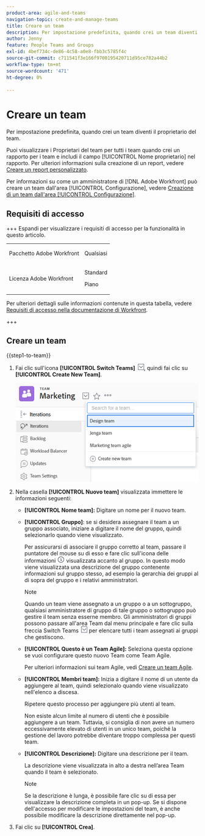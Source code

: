 ```yaml
---
product-area: agile-and-teams
navigation-topic: create-and-manage-teams
title: Creare un team
description: Per impostazione predefinita, quando crei un team diventi il proprietario del team.
author: Jenny
feature: People Teams and Groups
exl-id: 4bef734c-de86-4c58-a0e8-fbb3c5785f4c
source-git-commit: c711541f3e166f9700195420711d95ce782a44b2
workflow-type: tm+mt
source-wordcount: '471'
ht-degree: 0%

---
```


# Creare un team

Per impostazione predefinita, quando crei un team diventi il proprietario del team.

Puoi visualizzare i Proprietari del team per tutti i team quando crei un rapporto per i team e includi il campo [!UICONTROL Nome proprietario] nel rapporto. Per ulteriori informazioni sulla creazione di un report, vedere [Creare un report personalizzato](../../reports-and-dashboards/reports/creating-and-managing-reports/create-custom-report.md).

Per informazioni su come un amministratore di [!DNL Adobe Workfront] può creare un team dall&#39;area [!UICONTROL Configurazione], vedere [Creazione di un team dall&#39;area [!UICONTROL Configurazione]](../../administration-and-setup/add-users/create-and-manage-teams/create-a-team-from-setup.md).

## Requisiti di accesso

+++ Espandi per visualizzare i requisiti di accesso per la funzionalità in questo articolo.

<table style="table-layout:auto"> 
 <col> 
 <col> 
 <tbody> 
  <tr data-mc-conditions=""> 
   <td role="rowheader"> <p>Pacchetto Adobe Workfront</p> </td> 
   <td>Qualsiasi</td> 
  </tr> 
  <tr> 
   <td role="rowheader">Licenza Adobe Workfront</td> 
   <td>
   <p>Standard</p>
   <p>Piano</p></td>
  </tr> 
 </tbody> 
</table>

Per ulteriori dettagli sulle informazioni contenute in questa tabella, vedere [Requisiti di accesso nella documentazione di Workfront](/help/quicksilver/administration-and-setup/add-users/access-levels-and-object-permissions/access-level-requirements-in-documentation.md).

+++

## Creare un team

{{step1-to-team}}

1. Fai clic sull&#39;icona **[!UICONTROL Switch Teams]** ![Switch team icon](assets/switch-team-icon.png), quindi fai clic su **[!UICONTROL Create New Team]**.

   ![Seleziona Crea nuovo team.](assets/create-new-team.png)

1. Nella casella **[!UICONTROL Nuovo team]** visualizzata immettere le informazioni seguenti:

   * **[!UICONTROL Nome team]:** Digitare un nome per il nuovo team.
   * **[!UICONTROL Gruppo]**: se si desidera assegnare il team a un gruppo associato, iniziare a digitare il nome del gruppo, quindi selezionarlo quando viene visualizzato.

     Per assicurarsi di associare il gruppo corretto al team, passare il puntatore del mouse su di esso e fare clic sull&#39;icona delle informazioni ![](assets/info-icon.png) visualizzata accanto al gruppo. In questo modo viene visualizzata una descrizione del gruppo contenente informazioni sul gruppo stesso, ad esempio la gerarchia dei gruppi al di sopra del gruppo e i relativi amministratori.

     >[!NOTE]
     >
     >Quando un team viene assegnato a un gruppo o a un sottogruppo, qualsiasi amministratore di gruppo di tale gruppo o sottogruppo può gestire il team senza esserne membro. Gli amministratori di gruppi possono passare all&#39;area Team dal menu principale e fare clic sulla freccia Switch Teams ![Switch team icon](assets/switch-team-icon.png) per elencare tutti i team assegnati ai gruppi che gestiscono.

   * **[!UICONTROL Questo è un Team Agile]:** Seleziona questa opzione se vuoi configurare questo nuovo Team come Team Agile.

     Per ulteriori informazioni sui team Agile, vedi [Creare un team Agile](../../agile/get-started-with-agile-in-workfront/create-an-agile-team.md).

   * **[!UICONTROL Membri team]:** Inizia a digitare il nome di un utente da aggiungere al team, quindi selezionalo quando viene visualizzato nell&#39;elenco a discesa.

     Ripetere questo processo per aggiungere più utenti al team.

     Non esiste alcun limite al numero di utenti che è possibile aggiungere a un team. Tuttavia, si consiglia di non avere un numero eccessivamente elevato di utenti in un unico team, poiché la gestione del lavoro potrebbe diventare troppo complessa per questi team.

   * **[!UICONTROL Descrizione]:** Digitare una descrizione per il team.

     La descrizione viene visualizzata in alto a destra nell’area Team quando il team è selezionato.

     >[!NOTE]
     >
     >Se la descrizione è lunga, è possibile fare clic su di essa per visualizzare la descrizione completa in un pop-up. Se si dispone dell&#39;accesso per modificare le impostazioni del team, è anche possibile modificare la descrizione direttamente nel pop-up.

1. Fai clic su **[!UICONTROL Crea]**.
